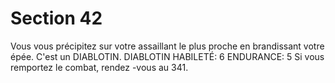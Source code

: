 # Section 42

Vous vous précipitez sur votre assaillant le plus proche en
brandissant votre épée. C'est un DIABLOTIN.
DIABLOTIN HABILETÉ: 6 ENDURANCE: 5
Si vous remportez le combat, rendez -vous au  341.